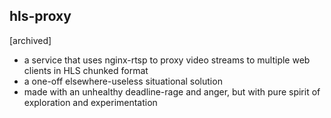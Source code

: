 ## hls-proxy

[archived]

- a service that uses nginx-rtsp to proxy video streams to multiple web clients in HLS chunked format
- a one-off elsewhere-useless situational solution
- made with an unhealthy deadline-rage and anger, but with pure spirit of exploration and experimentation
